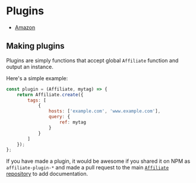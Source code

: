 # Plugins

* [Amazon](https://affiliate.js.org/plugins/amazon)

## Making plugins

Plugins are simply functions that accept global `Affiliate` function and output an instance.

Here's a simple example:
```js
const plugin = (Affiliate, mytag) => {
    return Affiliate.create({
        tags: [
            {
                hosts: ['example.com', 'www.example.com'],
                query: {
                    ref: mytag
                }
            }
        ]
    });
};
```

If you have made a plugin, it would be awesome if you shared it on NPM as `affiliate-plugin-*` and made a pull request to the main [`Affiliate` repository](https://github.com/teamtofu/affiliate/pulls) to add documentation.